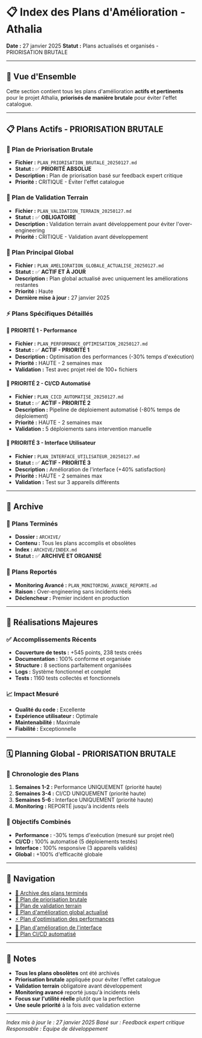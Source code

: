 # 📋 Index des Plans d'Amélioration - Athalia

**Date :** 27 janvier 2025
**Statut :** Plans actualisés et organisés - PRIORISATION BRUTALE

---

## 🎯 **Vue d'Ensemble**

Cette section contient tous les plans d'amélioration **actifs et pertinents** pour le projet Athalia, **priorisés de manière brutale** pour éviter l'effet catalogue.

---

## 📋 **Plans Actifs - PRIORISATION BRUTALE**

### **🎯 Plan de Priorisation Brutale**
- **Fichier :** `PLAN_PRIORISATION_BRUTALE_20250127.md`
- **Statut :** ✅ **PRIORITÉ ABSOLUE**
- **Description :** Plan de priorisation basé sur feedback expert critique
- **Priorité :** CRITIQUE - Éviter l'effet catalogue

### **🧪 Plan de Validation Terrain**
- **Fichier :** `PLAN_VALIDATION_TERRAIN_20250127.md`
- **Statut :** ✅ **OBLIGATOIRE**
- **Description :** Validation terrain avant développement pour éviter l'over-engineering
- **Priorité :** CRITIQUE - Validation avant développement

### **🚀 Plan Principal Global**
- **Fichier :** `PLAN_AMELIORATION_GLOBALE_ACTUALISE_20250127.md`
- **Statut :** ✅ **ACTIF ET À JOUR**
- **Description :** Plan global actualisé avec uniquement les améliorations restantes
- **Priorité :** Haute
- **Dernière mise à jour :** 27 janvier 2025

### **⚡ Plans Spécifiques Détaillés**

#### **🥇 PRIORITÉ 1 - Performance**
- **Fichier :** `PLAN_PERFORMANCE_OPTIMISATION_20250127.md`
- **Statut :** ✅ **ACTIF - PRIORITÉ 1**
- **Description :** Optimisation des performances (-30% temps d'exécution)
- **Priorité :** HAUTE - 2 semaines max
- **Validation :** Test avec projet réel de 100+ fichiers

#### **🥈 PRIORITÉ 2 - CI/CD Automatisé**
- **Fichier :** `PLAN_CICD_AUTOMATISE_20250127.md`
- **Statut :** ✅ **ACTIF - PRIORITÉ 2**
- **Description :** Pipeline de déploiement automatisé (-80% temps de déploiement)
- **Priorité :** HAUTE - 2 semaines max
- **Validation :** 5 déploiements sans intervention manuelle

#### **🥉 PRIORITÉ 3 - Interface Utilisateur**
- **Fichier :** `PLAN_INTERFACE_UTILISATEUR_20250127.md`
- **Statut :** ✅ **ACTIF - PRIORITÉ 3**
- **Description :** Amélioration de l'interface (+40% satisfaction)
- **Priorité :** HAUTE - 2 semaines max
- **Validation :** Test sur 3 appareils différents

---

## 📁 **Archive**

### **📂 Plans Terminés**
- **Dossier :** `ARCHIVE/`
- **Contenu :** Tous les plans accomplis et obsolètes
- **Index :** `ARCHIVE/INDEX.md`
- **Statut :** ✅ **ARCHIVÉ ET ORGANISÉ**

### **📂 Plans Reportés**
- **Monitoring Avancé :** `PLAN_MONITORING_AVANCE_REPORTE.md`
- **Raison :** Over-engineering sans incidents réels
- **Déclencheur :** Premier incident en production

---

## 🎉 **Réalisations Majeures**

### **✅ Accomplissements Récents**
- **Couverture de tests :** +545 points, 238 tests créés
- **Documentation :** 100% conforme et organisée
- **Structure :** 8 sections parfaitement organisées
- **Logs :** Système fonctionnel et complet
- **Tests :** 1160 tests collectés et fonctionnels

### **📈 Impact Mesuré**
- **Qualité du code :** Excellente
- **Expérience utilisateur :** Optimale
- **Maintenabilité :** Maximale
- **Fiabilité :** Exceptionnelle

---

## 🗓️ **Planning Global - PRIORISATION BRUTALE**

### **📅 Chronologie des Plans**
1. **Semaines 1-2 :** Performance UNIQUEMENT (priorité haute)
2. **Semaines 3-4 :** CI/CD UNIQUEMENT (priorité haute)
3. **Semaines 5-6 :** Interface UNIQUEMENT (priorité haute)
4. **Monitoring :** REPORTÉ jusqu'à incidents réels

### **🎯 Objectifs Combinés**
- **Performance :** -30% temps d'exécution (mesuré sur projet réel)
- **CI/CD :** 100% automatisé (5 déploiements testés)
- **Interface :** 100% responsive (3 appareils validés)
- **Global :** +100% d'efficacité globale

---

## 🔗 **Navigation**

- [📁 Archive des plans terminés](ARCHIVE/INDEX.md)
- [🎯 Plan de priorisation brutale](PLAN_PRIORISATION_BRUTALE_20250127.md)
- [🧪 Plan de validation terrain](PLAN_VALIDATION_TERRAIN_20250127.md)
- [🚀 Plan d'amélioration global actualisé](PLAN_AMELIORATION_GLOBALE_ACTUALISE_20250127.md)
- [⚡ Plan d'optimisation des performances](PLAN_PERFORMANCE_OPTIMISATION_20250127.md)
- [🎨 Plan d'amélioration de l'interface](PLAN_INTERFACE_UTILISATEUR_20250127.md)
- [🚀 Plan CI/CD automatisé](PLAN_CICD_AUTOMATISE_20250127.md)

---

## 📝 **Notes**

- **Tous les plans obsolètes** ont été archivés
- **Priorisation brutale** appliquée pour éviter l'effet catalogue
- **Validation terrain** obligatoire avant développement
- **Monitoring avancé** reporté jusqu'à incidents réels
- **Focus sur l'utilité réelle** plutôt que la perfection
- **Une seule priorité** à la fois avec validation externe

---

*Index mis à jour le : 27 janvier 2025*
*Basé sur : Feedback expert critique*
*Responsable : Équipe de développement*
